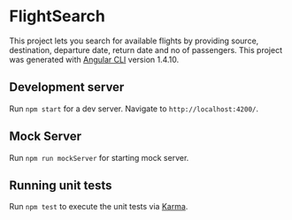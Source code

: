 # FlightSearch
This project lets you search for available flights by providing source, destination, departure date, return date and no of passengers.
This project was generated with [Angular CLI](https://github.com/angular/angular-cli) version 1.4.10.

## Development server

Run `npm start` for a dev server. Navigate to `http://localhost:4200/`.

## Mock Server

Run `npm run mockServer` for starting mock server.

## Running unit tests

Run `npm test` to execute the unit tests via [Karma](https://karma-runner.github.io).

